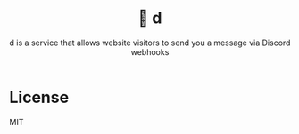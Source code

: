 <div align="center">
    <h1>💬 d</h1>
    d is a service that allows website visitors to send you a message via Discord webhooks
    <br>
    <br>
</div>

# License
MIT
